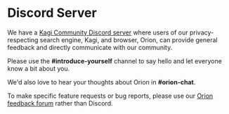 # Discord Server

We have a [Kagi Community Discord server](https://kagi.com/discord) where users of our privacy-respecting search engine, Kagi, and browser, Orion, can provide general feedback and directly communicate with our community.

Please use the **#introduce-yourself** channel to say hello and let everyone know a bit about you.

We'd also love to hear your thoughts about Orion in **#orion-chat**.

To make specific feature requests or bug reports, please use our [Orion feedback forum](https://orionfeedback.org) rather than Discord.
